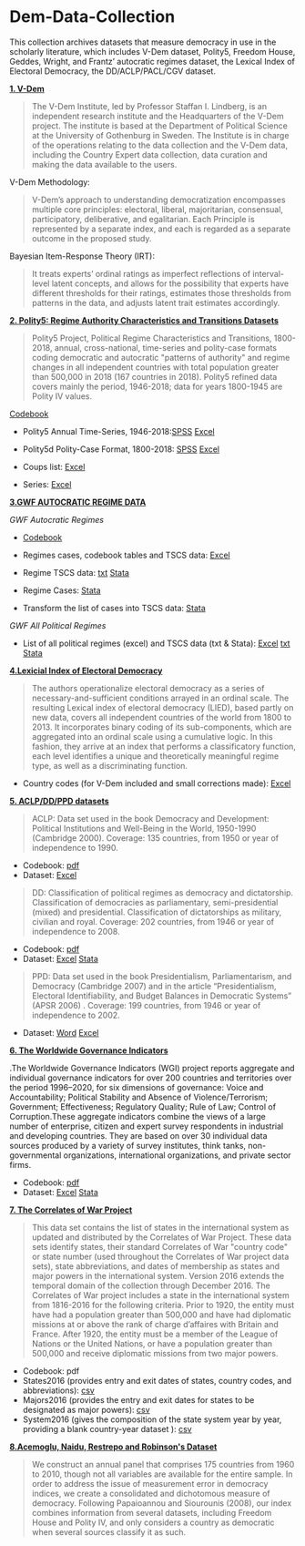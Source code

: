 # Dem-Data-Collection

This collection archives datasets that measure democracy in use in the scholarly literature, which includes V-Dem dataset, Polity5, Freedom House, Geddes, Wright, and Frantz’ autocratic regimes dataset, the Lexical Index of Electoral Democracy, the DD/ACLP/PACL/CGV dataset.

**[1. V-Dem](https://v-dem.net/vdemds.html)**


>The V-Dem Institute, led by Professor Staffan I. Lindberg, is an independent research institute and the Headquarters of the V-Dem project. The institute is based at the Department of Political Science at the University of Gothenburg in Sweden. The Institute is in charge of the operations relating to the data collection and the V-Dem data, including the Country Expert data collection, data curation and making the data available to the users. 

V-Dem Methodology:
>V-Dem’s approach to understanding democratization encompasses multiple core principles: electoral, liberal, majoritarian, consensual, participatory, deliberative, and egalitarian. Each Principle is represented by a separate index, and each is regarded as a separate outcome in the proposed study. 

Bayesian Item-Response Theory (IRT):
>It treats experts’ ordinal ratings as imperfect reflections of interval-level latent concepts, and allows for the possibility that experts have different thresholds for their ratings, estimates those thresholds from patterns in the data, and adjusts latent trait estimates accordingly.





**[2. Polity5: Regime Authority Characteristics and Transitions Datasets](http://www.systemicpeace.org/inscrdata.html)**
                  
>Polity5 Project, Political Regime Characteristics and Transitions, 1800-2018, annual, cross-national, time-series and polity-case formats coding democratic and autocratic "patterns of authority" and regime changes in all independent countries with total population greater than 500,000 in 2018 (167 countries in 2018). Polity5 refined data covers mainly the period, 1946-2018; data for years 1800-1945 are Polity IV values.

[Codebook](https://github.com/philoywang/Dem-Data-Collection/blob/49fdc1a439b88c3ad815736b89cf39cbf091bbc0/POLITY5%20Political%20Regime%20Characteristics%20and%20Transitions,%201800-2018%20Dataset%20Users%E2%80%99%20Manual.pdf)

- Polity5 Annual Time-Series, 1946-2018:[SPSS](https://github.com/philoywang/Dem-Data-Collection/blob/9c53b33c66f02b7f9759611a6b8b9f58d2e63ff6/Polity%205%20Series.sav) [Excel](https://github.com/philoywang/Dem-Data-Collection/blob/9c53b33c66f02b7f9759611a6b8b9f58d2e63ff6/Polity%205%20Series.xls)

- Polity5d Polity-Case Format, 1800-2018: [SPSS](https://github.com/philoywang/Dem-Data-Collection/blob/9c53b33c66f02b7f9759611a6b8b9f58d2e63ff6/Polity%205%20Case.sav) [Excel](https://github.com/philoywang/Dem-Data-Collection/blob/9c53b33c66f02b7f9759611a6b8b9f58d2e63ff6/Polity%205%20Case.xls)

- Coups list: [Excel](https://github.com/philoywang/Dem-Data-Collection/blob/f36a7054d556fcb8b15570e33897711fc80428a1/CSPCoupsListv2021.xls)

- Series: [Excel](https://github.com/philoywang/Dem-Data-Collection/blob/10c64ea5b586ace10c6ee2f2f0bcd4697d1c5a20/CSPCoupsAnnualv2021.xls)





**[3.GWF AUTOCRATIC REGIME DATA](https://sites.psu.edu/dictators/)**

*GWF Autocratic Regimes*

- [Codebook](https://github.com/philoywang/Dem-Data-Collection/blob/c3f8f927301835a512d1052359862d858119e551/GWF%20Autocratic%20Regimes%201.2/GWF%20Codebook.pdf)

- Regimes cases, codebook tables and TSCS data: [Excel](https://github.com/philoywang/Dem-Data-Collection/blob/951d747d2a57d2c2e04daf60d9c540cfbac3cd2e/GWF%20Autocratic%20Regimes%201.2/GWF%20Autocratic%20Regimes.xlsx)

- Regime TSCS data: [txt](https://github.com/philoywang/Dem-Data-Collection/blob/951d747d2a57d2c2e04daf60d9c540cfbac3cd2e/GWF%20Autocratic%20Regimes%201.2/GWFtscs.txt) [Stata](https://github.com/philoywang/Dem-Data-Collection/blob/951d747d2a57d2c2e04daf60d9c540cfbac3cd2e/GWF%20Autocratic%20Regimes%201.2/GWFtscs.dta)

- Regime Cases: [Stata](https://github.com/philoywang/Dem-Data-Collection/blob/951d747d2a57d2c2e04daf60d9c540cfbac3cd2e/GWF%20Autocratic%20Regimes%201.2/GWFcases.dta)

- Transform the list of cases into TSCS data: [Stata](https://github.com/philoywang/Dem-Data-Collection/blob/951d747d2a57d2c2e04daf60d9c540cfbac3cd2e/GWF%20Autocratic%20Regimes%201.2/clean.do)


*GWF All Political Regimes*

- List of all political regimes (excel) and TSCS data (txt & Stata): [Excel](https://github.com/philoywang/Dem-Data-Collection/blob/951d747d2a57d2c2e04daf60d9c540cfbac3cd2e/GWF%20Autocratic%20Regimes%201.2/GWF%20All%20Political%20Regimes%20Case%20List.xls) [txt](https://github.com/philoywang/Dem-Data-Collection/blob/951d747d2a57d2c2e04daf60d9c540cfbac3cd2e/GWF%20Autocratic%20Regimes%201.2/GWF_AllPoliticalRegimes.txt)  [Stata](https://github.com/philoywang/Dem-Data-Collection/blob/951d747d2a57d2c2e04daf60d9c540cfbac3cd2e/GWF%20Autocratic%20Regimes%201.2/GWF_AllPoliticalRegimes.dta)






[**4.Lexicial Index of Electoral Democracy**](https://dataverse.harvard.edu/dataset.xhtml?persistentId=doi:10.7910/DVN/29106)

>The authors operationalize electoral democracy as a series of necessary-and-sufficient conditions arrayed in an ordinal scale. The resulting Lexical index of electoral democracy (LIED), based partly on new data, covers all independent countries of the world from 1800 to 2013. It incorporates binary coding of its sub-components, which are aggregated into an ordinal scale using a cumulative logic. In this fashion, they arrive at an index that performs a classificatory function, each level identifies a unique and theoretically meaningful regime type, as well as a discriminating function. 


- Country codes (for V-Dem included and small corrections made):  [Excel](https://github.com/philoywang/Dem-Data-Collection/blob/6a3d0a37bb7840acf77d5805e26cb385945b0f30/Lexicial%20Index%20of%20Electoral%20Democracy/lied_v5.2.xls)



[**5. ACLP/DD/PPD datasets**](https://sites.google.com/site/joseantoniocheibub/datasets?authuser=0)

>ACLP: Data set used in the book Democracy and Development: Political Institutions and Well-Being in the  World, 1950-1990 (Cambridge 2000). Coverage: 135 countries, from 1950 or year of independence to 1990.

- Codebook: [pdf](https://github.com/philoywang/Dem-Data-Collection/blob/a52ae507fef765007d25895c7fa80b15a6afbab0/aclp/ACLP_Codebook.PDF)
- Dataset: [Excel](https://github.com/philoywang/Dem-Data-Collection/blob/a52ae507fef765007d25895c7fa80b15a6afbab0/aclp/AclpData.xls)


>DD: Classification of political regimes as democracy and dictatorship. Classification of democracies as parliamentary, semi-presidential (mixed) and presidential. Classification of dictatorships as military, civilian and royal. Coverage: 202 countries, from 1946 or year of independence to 2008.

- Codebook: [pdf](https://github.com/philoywang/Dem-Data-Collection/blob/1ad03c720229adf237f373efa60fe6aaa04f75f8/DD/ddrevisited%20codebook%20v1%20corrected.pdf)
- Dataset: [Excel](https://github.com/philoywang/Dem-Data-Collection/blob/1ad03c720229adf237f373efa60fe6aaa04f75f8/DD/ddrevisited_data_v1.xls) [Stata](https://github.com/philoywang/Dem-Data-Collection/blob/1ad03c720229adf237f373efa60fe6aaa04f75f8/DD/ddrevisited_data_v1.dta)

>PPD: Data set used in the book Presidentialism, Parliamentarism, and Democracy (Cambridge 2007) and in the article “Presidentialism, Electoral Identifiability, and Budget Balances in Democratic Systems” (APSR 2006) . Coverage: 199 countries, from 1946 or year of independence to 2002.

- Dataset: [Word](https://github.com/philoywang/Dem-Data-Collection/blob/4db9895c742bc16517d9bdf40057ff3585040a0b/ppd/PPD.doc)
[Excel](https://github.com/philoywang/Dem-Data-Collection/blob/4db9895c742bc16517d9bdf40057ff3585040a0b/ppd/PPD.xls)


[**6. The Worldwide Governance Indicators**](http://info.worldbank.org/governance/wgi/)

.The Worldwide Governance Indicators (WGI) project reports aggregate and individual governance indicators for over 200 countries and territories over the period 1996–2020, for six dimensions of governance: Voice and Accountability; Political Stability and Absence of Violence/Terrorism; Government; Effectiveness; Regulatory Quality; Rule of Law; Control of Corruption.These aggregate indicators combine the views of a large number of enterprise, citizen and expert survey respondents in industrial and developing countries.  They are based on over 30 individual data sources produced by a variety of survey institutes, think tanks, non-governmental organizations, international organizations, and private sector firms.


- Codebook: [pdf](https://github.com/philoywang/Dem-Data-Collection/blob/459c3dcf47ce543de0040c65e34dd12770c015d9/Worldwide%20Governance%20Indicators/PublicStataDatasetReadme.pdf)
- Dataset: [Excel](https://github.com/philoywang/Dem-Data-Collection/blob/459c3dcf47ce543de0040c65e34dd12770c015d9/Worldwide%20Governance%20Indicators/wgidataset.xlsx) [Stata](https://github.com/philoywang/Dem-Data-Collection/blob/459c3dcf47ce543de0040c65e34dd12770c015d9/Worldwide%20Governance%20Indicators/wgidataset.dta)


[**7. The Correlates of War Project**](https://correlatesofwar.org/data-sets/state-system-membership)

>This data set contains the list of states in the international system as updated and distributed by the Correlates of War Project. These data sets identify states, their standard Correlates of War "country code" or state number (used throughout the Correlates of War project data sets), state abbreviations, and dates of membership as states and major powers in the international system. Version 2016 extends the temporal domain of the collection through December 2016. The Correlates of War project includes a state in the international system from 1816-2016 for the following criteria. Prior to 1920, the entity must have had a population greater than 500,000 and have had diplomatic missions at or above the rank of charge d’affaires with Britain and France. After 1920, the entity must be a member of the League of Nations or the United Nations, or have a population greater than 500,000 and receive diplomatic missions from two major powers.

- Codebook: pdf
- States2016 (provides entry and exit dates of states, country codes, and abbreviations): [csv](https://github.com/philoywang/Dem-Data-Collection/blob/318ea07f67941efee926869daac1af676aefb923/correlates%20of%20war/states2016.csv)
- Majors2016 (provides the entry and exit dates for states to be designated as major powers): [csv](https://github.com/philoywang/Dem-Data-Collection/blob/318ea07f67941efee926869daac1af676aefb923/correlates%20of%20war/majors2016.csv)
- System2016 (gives the composition of the state system year by year, providing a blank country-year dataset
): [csv](https://github.com/philoywang/Dem-Data-Collection/blob/318ea07f67941efee926869daac1af676aefb923/correlates%20of%20war/system2016.csv)


[**8.Acemoglu, Naidu, Restrepo and Robinson's Dataset**
](https://economics.mit.edu/faculty/acemoglu/data/ddcg)

>We construct an annual panel that comprises 175 countries from 1960 to 2010, though not all variables
are available for the entire sample. In order to address the issue of measurement error in democracy
indices, we create a consolidated and dichotomous measure of democracy. Following Papaioannou and
Siourounis (2008), our index combines information from several datasets, including Freedom House
and Polity IV, and only considers a country as democratic when several sources classify it as such.
